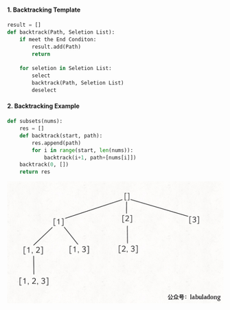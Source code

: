 #### 1. Backtracking Template

```python
result = []
def backtrack(Path, Seletion List):
    if meet the End Conditon:
        result.add(Path)
        return

    for seletion in Seletion List:
        select
        backtrack(Path, Seletion List)
        deselect
```

#### 2. Backtracking Example

```python
def subsets(nums):
    res = []
    def backtrack(start, path):
        res.append(path)
        for i in range(start, len(nums)):
            backtrack(i+1, path+[nums[i]])
    backtrack(0, [])
    return res
```
![alt text](image.png)

